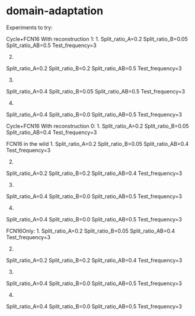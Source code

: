 # domain-adaptation



Experiments to try:


Cycle+FCN16
With reconstruction 1:
1. 
 Split_ratio_A=0.2
 Split_ratio_B=0.05
 Split_ratio_AB=0.5
 Test_frequency=3

2.
 Split_ratio_A=0.2
 Split_ratio_B=0.2
 Split_ratio_AB=0.5
 Test_frequency=3

3. 
 Split_ratio_A=0.4
 Split_ratio_B=0.05
 Split_ratio_AB=0.5
 Test_frequency=3

4. 
 Split_ratio_A=0.4
 Split_ratio_B=0.0
 Split_ratio_AB=0.5
 Test_frequency=3


Cycle+FCN16
With reconstruction 0:
1. 
 Split_ratio_A=0.2
 Split_ratio_B=0.05
 Split_ratio_AB=0.4
 Test_frequency=3


FCN16 in the wild
1. 
 Split_ratio_A=0.2
 Split_ratio_B=0.05
 Split_ratio_AB=0.4
 Test_frequency=3

2.
 Split_ratio_A=0.2
 Split_ratio_B=0.2
 Split_ratio_AB=0.4
 Test_frequency=3

3. 
 Split_ratio_A=0.4
 Split_ratio_B=0.0
 Split_ratio_AB=0.5
 Test_frequency=3

4. 
 Split_ratio_A=0.4
 Split_ratio_B=0.0
 Split_ratio_AB=0.5
 Test_frequency=3



FCN16Only:
1. 
 Split_ratio_A=0.2
 Split_ratio_B=0.05
 Split_ratio_AB=0.4
 Test_frequency=3

2.
 Split_ratio_A=0.2
 Split_ratio_B=0.2
 Split_ratio_AB=0.4
 Test_frequency=3

3. 
 Split_ratio_A=0.4
 Split_ratio_B=0.0
 Split_ratio_AB=0.5
 Test_frequency=3

4. 
 Split_ratio_A=0.4
 Split_ratio_B=0.0
 Split_ratio_AB=0.5
 Test_frequency=3

